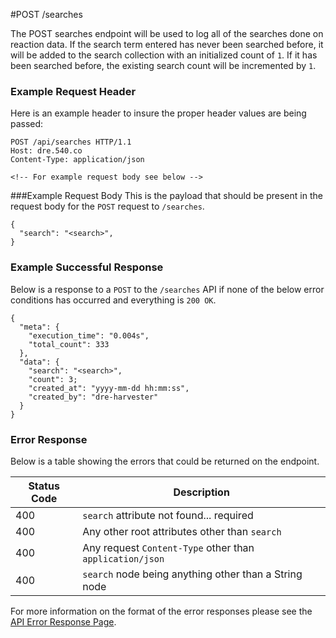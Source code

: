 #POST /searches

The POST searches endpoint will be used to log all of the searches done on reaction data.  If the search term entered has never been searched before, it will be added to the search collection with an initialized count of `1`.  If it has been searched before, the existing search count will be incremented by `1`.

### Example Request Header
Here is an example header to insure the proper header values are being passed:

```
POST /api/searches HTTP/1.1
Host: dre.540.co
Content-Type: application/json

<!-- For example request body see below -->
```

###Example Request Body
This is the payload that should be present in the request body for the `POST` request to `/searches`.

```
{
  "search": "<search>",
}
```

### Example Successful Response
Below is a response to a `POST` to the `/searches` API if none of the below error conditions has occurred and everything is `200 OK`.

```
{
  "meta": {
    "execution_time": "0.004s",
    "total_count": 333
  },
  "data": {
    "search": "<search>",
    "count": 3;
    "created_at": "yyyy-mm-dd hh:mm:ss",
    "created_by": "dre-harvester"
  }
}
```


### Error Response

Below is a table showing the errors that could be returned on the endpoint.

|Status Code | Description |
|------------|-------------|
| 400        | `search` attribute not found... required |
| 400        | Any other root attributes other than `search`|
| 400        | Any request `Content-Type` other than `application/json` |
| 400        | `search` node being anything other than a String node |


For more information on the format of the error responses please see the [API Error Response Page](./errors.md).

